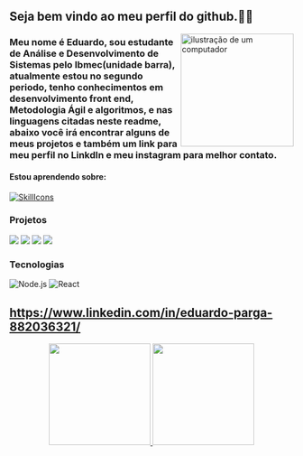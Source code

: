 ## Seja bem vindo ao meu perfil do github.👾🤖

<img src="https://raw.githubusercontent.com/MicaelliMedeiros/micaellimedeiros/master/image/computer-illustration.png" alt="ilustração de um computador" min-width="200px" max-width="200px" width="200px" align="right">

### Meu nome é Eduardo, sou estudante de Análise e Desenvolvimento de Sistemas pelo Ibmec(unidade barra), atualmente estou no segundo periodo, tenho conhecimentos em desenvolvimento front end, Metodologia Ágil e algoritmos, e nas linguagens citadas neste readme, abaixo você irá encontrar alguns de meus projetos e também um link para meu perfil no LinkdIn e meu instagram para melhor contato.

#### Estou aprendendo sobre:
[![SkillIcons](https://skillicons.dev/icons?i=js,html,css,nodejs,py,react,cpp)](https://skillicons.dev)<br/>

### Projetos

[![](https://img.shields.io/badge/-🚀%20Passeio%20Carioca-000)](https://thalesvpr.github.io/react-passeio-carioca-project/)
[![](https://img.shields.io/badge/-🚀%20Python%20Game-000)](https://github.com/EduardoParga/Python-Game)
[![](https://img.shields.io/badge/-🚀%20Projeto%20Elenco_Botafogo-000)](https://eduardoparga.github.io/AP2-DESENVOLVIMENTO/)
[![](https://img.shields.io/badge/-🚀%20CineReview%20Project-000)](https://66d216953b06cc2dd8162dbc--cheery-squirrel-38eeac.netlify.app/)

### Tecnologias
![Node.js](https://img.shields.io/badge/-Node.js-000?&logo=node.js)
![React](https://img.shields.io/badge/-React-000?&logo=React)

## https://www.linkedin.com/in/eduardo-parga-882036321/

<div align="center">
  <a href="https://github.com/EduardoParga/EduardoParga">
  <img height="180em" src="https://github-readme-stats.vercel.app/api?username=EduardoParga&show_icons=true&theme=dracula&include_all_commits=true&count_private=true"/>
  <img height="180em" src="https://github-readme-stats.vercel.app/api/top-langs/?username=EduardoPargaa&layout=compact&langs_count=7&theme=dracula"/>
</div>




